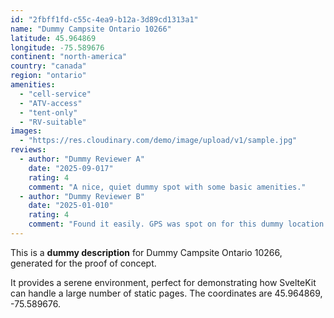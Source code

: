 ```yaml
---
id: "2fbff1fd-c55c-4ea9-b12a-3d89cd1313a1"
name: "Dummy Campsite Ontario 10266"
latitude: 45.964869
longitude: -75.589676
continent: "north-america"
country: "canada"
region: "ontario"
amenities:
  - "cell-service"
  - "ATV-access"
  - "tent-only"
  - "RV-suitable"
images:
  - "https://res.cloudinary.com/demo/image/upload/v1/sample.jpg"
reviews:
  - author: "Dummy Reviewer A"
    date: "2025-09-017"
    rating: 4
    comment: "A nice, quiet dummy spot with some basic amenities."
  - author: "Dummy Reviewer B"
    date: "2025-01-010"
    rating: 4
    comment: "Found it easily. GPS was spot on for this dummy location."
---
```


This is a **dummy description** for Dummy Campsite Ontario 10266, generated for the proof of concept.

It provides a serene environment, perfect for demonstrating how SvelteKit can handle a large number of static pages. The coordinates are 45.964869, -75.589676.
